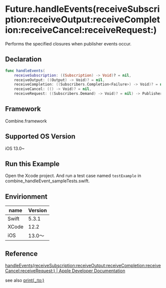 # Future.handleEvents(receiveSubscription:receiveOutput:receiveCompletion:receiveCancel:receiveRequest:)

Performs the specified closures when publisher events occur.

## Declaration

```swift
func handleEvents(
    receiveSubscription: ((Subscription) -> Void)? = nil,
    receiveOutput: ((Output) -> Void)? = nil,
    receiveCompletion: ((Subscribers.Completion<Failure>) -> Void)? = nil,
    receiveCancel: (() -> Void)? = nil,
    receiveRequest: ((Subscribers.Demand) -> Void)? = nil) -> Publishers.HandleEvents<Future<Output, Failure>>
```

## Framework

Combine.framework

## Supported OS Version

iOS 13.0~

## Run this Example

Open the Xcode project. And run a test case named `testExample` in combine_handleEvent_sampleTests.swift.

## Envirionment

| name | Version|
|---|---|
| Swift | 5.3.1 |
| XCode | 12.2 |
| iOS | 13.0〜 |

## Reference

[handleEvents(receiveSubscription:receiveOutput:receiveCompletion:receiveCancel:receiveRequest:) | Apple Developer Documentation](https://developer.apple.com/documentation/combine/future/handleevents(receivesubscription:receiveoutput:receivecompletion:receivecancel:receiverequest:))

see also [print(_:to:)](https://developer.apple.com/documentation/combine/publisher/print(_:to:))
